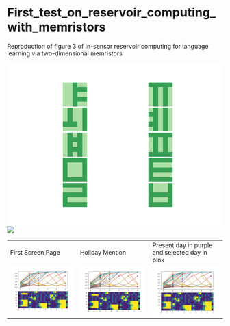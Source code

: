 # First_test_on_reservoir_computing_with_memristors
Reproduction of figure 3 of In-sensor reservoir computing for language learning via two-dimensional memristors

<img src="001_letters_to_recognize.png" width="700"/>
<img src="002_output_memristor_and_weights" width="700"/>


<table>
  <tr>
    <td>First Screen Page</td>
     <td>Holiday Mention</td>
     <td>Present day in purple and selected day in pink</td>
  </tr>
  <tr>
    <td valign="top"><img src="002_output_memristor_and_weights.png"></td>
    <td valign="top"><img src="002_output_memristor_and_weights.png"></td>
    <td valign="top"><img src="002_output_memristor_and_weights.png"></td>
  </tr>
 </table>
